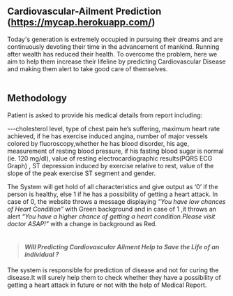 ## Cardiovascular-Ailment Prediction (https://mycap.herokuapp.com/)

Today's generation is extremely occupied in pursuing their dreams and are continuously devoting their time in the advancement of mankind. Running after wealth has reduced their health. To overcome the problem, here we aim to help them increase their lifeline by predicting Cardiovascular Disease and making them alert to take good care of themselves.<br />
<br />



## Methodology

Patient is asked to provide his medical details from report including:

---cholesterol level, type of chest pain he’s suffering, maximum heart rate achieved, if he has exercise induced angina,  number of major vessels colored by fluoroscopy,whether he has blood disorder, his age, measurement of resting blood pressure, if his fasting blood sugar is normal (ie. 120 mg/dl), value of resting electrocardiographic results(PQRS ECG Graph) , ST depression induced by exercise relative to rest, value of the slope of the peak exercise ST segment and gender.

The System will get hold of all characteristics and give output as ‘0’ if the person is healthy, else 1 if he has a possibility of getting a heart attack. In case of 0, the website throws a message displaying *“You have low chances of Heart Condition”* with Green background and in case of 1 ,it throws an alert *“You have a higher chance of getting a heart condition.Please visit doctor ASAP!”* with a change in background as Red.
<br /><br />


> #### *Will Predicting Cardiovascular Ailment  Help to Save the Life of an individual ?*

The system is responsible for prediction of disease and not for curing the disease.It will surely help them to check whether they have a possibility of getting a heart attack in future or not  with the help of Medical Report.<br />
<br />
